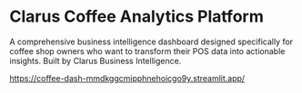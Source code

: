 # Clarus Coffee Analytics Platform

A comprehensive business intelligence dashboard designed specifically for coffee shop owners who want to transform their POS data into actionable insights. Built by Clarus Business Intelligence.

https://coffee-dash-mmdkggcmipphnehoicgo9y.streamlit.app/
